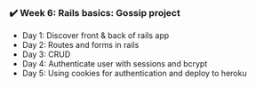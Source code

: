 ### :heavy_check_mark: Week 6: Rails basics: Gossip project
- Day 1: Discover front & back of rails app
- Day 2: Routes and forms in rails
- Day 3: CRUD
- Day 4: Authenticate user with sessions and bcrypt
- Day 5: Using cookies for authentication and deploy to heroku
